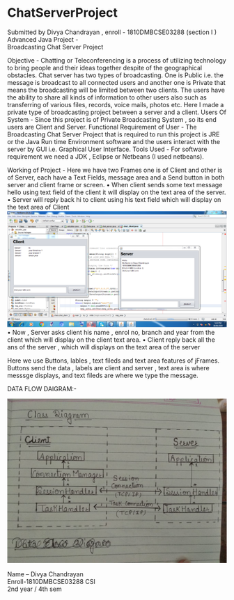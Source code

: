 # ChatServerProject
Submitted by Divya Chandrayan , enroll - 1810DMBCSE03288 (section I )
 Advanced  Java  Project -  
Broadcasting Chat Server Project

Objective - Chatting or Teleconferencing is a process of utilizing technology to bring people and their ideas together despite of the geographical obstacles. Chat server has two types of broadcasting. One is Public i.e. the message is broadcast to all connected users and another one is Private that means the broadcasting will be limited between two clients. The users have the ability to share all kinds of information to other users also such as transferring of various files, records, voice mails, photos etc. Here I made a private type of broadcasting project between a server and a client.
Users Of System - Since this project is of Private Broadcasting System , so its end users are Client and Server.
Functional Requirement of User - The Broadcasting Chat Server Project that is required to run this project is JRE or the Java Run time Environment software and the users interact with the server by GUI i.e. Graphical User Interface.
Tools Used -  For software requirement we need a JDK , Eclipse or Netbeans (I used netbeans).


Working of Project  -  Here we have two Frames one is of Client and other is of Server, each have a Text Fields, message area and a Send button  in both server and client frame or screen.
•	When client sends some text message hello using text field of the client it will display on the text area of the server.
•	Server will reply back hi to client using his text field which will display on the text area of Client
 ![](https://github.com/DivyaChandrayan14/ChatServerProject/blob/master/Capture.PNG)
•	Now , Server asks client his name , enrol no, branch and year from the client which will display on the client text area.
•	Client reply back all the ans of the server , which will displays on the text area of the server

 
 Here we use Buttons, lables , text fileds and text area features of jFrames.  Buttons send the data , labels are client and server  , text area is where messsge displays, and text fileds are where we type the message.
 
 DATA FLOW DAIGRAM:- 
 
![](https://github.com/DivyaChandrayan14/ChatServerProject/blob/master/IMG-20200501-WA0011.jpg)
 
 
 

Name – Divya Chandrayan    
Enroll-1810DMBCSE03288
CSI          
2nd year / 4th sem       
                                                    

